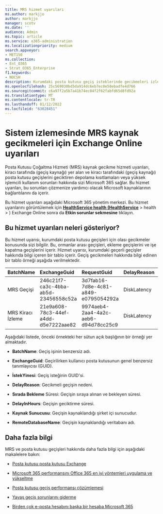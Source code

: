```yaml
---
title: MRS hizmet uyarıları
ms.author: markjjo
author: markjjo
manager: scotv
ms.date: ''
audience: Admin
ms.topic: article
ms.service: o365-administration
ms.localizationpriority: medium
search.appveyor:
- MET150
ms.collection:
- Ent_O365
- Strat_O365_Enterprise
f1.keywords:
- NOCSH
description: Kurumdaki posta kutusu geçiş isteklerinde gecikmeleri izlemek için posta kutusu geçiş hizmeti uyarılarını kullanın.
ms.openlocfilehash: 25c569030bd5da914dc6eb7ec0e58ebadfe4d766
ms.sourcegitcommit: c6a97f2a5b7a41b74ec84f2f62fabfd65d8fd92a
ms.translationtype: MT
ms.contentlocale: tr-TR
ms.lasthandoff: 01/12/2022
ms.locfileid: "63028451"
---
```

# <a name="service-alerts-for-mrs-source-delays-in-exchange-online-monitoring"></a>Sistem izlemesinde MRS kaynak gecikmeleri için Exchange Online uyarıları

Posta Kutusu Çoğaltma Hizmeti (MRS) kaynak gecikme hizmeti uyarıları, kiracı tarafında (geçiş kaynağı) yer alan ve kiracı tarafındaki (geçiş kaynağı) posta kutusu geçişlerini geciktiren depolama kısıtlamaları veya yüksek işlemcili kullanım sorunları hakkında sizi Microsoft 365 sağlar. Bu hizmet uyarıları, bu sorunları çözmenize yardımcı olacak Microsoft kaynaklarının bağlantılarını da içerir.

Bu hizmet uyarıları aşağıdaki Microsoft 365 yönetim merkezi. Bu hizmet uyarılarını görüntülemek için <a href="https://go.microsoft.com/fwlink/p/?linkid=842900" target="_blank">**HealthService health (HealthService**</a> >  health > ) Exchange Online sonra da **Etkin sorunlar sekmesine** tıklayın.

## <a name="what-do-these-service-alerts-indicate"></a>Bu hizmet uyarıları neleri gösteriyor?

Bu hizmet uyarısı, kurumdaki posta kutusu geçişleri için olası gecikmeler konusunda sizi bilgilir. Bu, ormanlar arası geçişleri, ekleme geçişlerini ve işe kapatma geçişlerini içerir. Hizmet uyarısı, kurumdaki geçerli geçişler hakkında bilgi içeren bir tablo içerir. Geçiş gecikmeleri hakkında bilgi edinen bir tablo örneği aşağıda verilmektedir.

| BatchName | ExchangeGuid | RequestGuid | DelayReason |QueuedHours | DelayInHours | SourceServer | RemoteDatabaseName |
|:---------|:---------|:---------|:---------|:---------|:---------|:---------|:---------|
|MRS Geçişi|246c21f7-ca3c-4bba-ab5d-23456558c52a|3d7fab16-7d8e-4c81-a849-e0795054292a|DiskLatency|35.2|27.3|RD1GBL01EXCH003|GBL01EDAG001-db002|
|MRS Kiracı İzleme|21e9a608-78c3-44ef-a4dd-d5e7222aae82|9974aeb4-2aa4-4a2c-aeb6-d94d78cc25c9|DiskLatency|0.4|0.9|RD1GBL01EXCH010|GBL01EDAG010-db003|

Aşağıdaki listede, önceki örnekteki her sütun açık başlığının bir örneği yer almaktadır.

- **BatchName**: Geçiş işinin benzersiz adı.

- **ExchangeGuid**: Geçirilirken kullanıcı posta kutusunun genel benzersiz tanımlayıcısı (GUID).

- **İstekYinesi**: Geçiş isteğinin GUID'si.

- **DelayReason**: Gecikmeli geçişin nedeni.

- **Sırada Bekleme** Süresi: Geçişin sıraya alınan ve bekleyen süresi.

- **DelayInHours**: Geçişin geciktirme süresi.

- **Kaynak Sunucusu**: Geçişin kaynaklandığı şirket içi sunucudur.

- **RemoteDatabaseName**: Geçişin kaynaklandığı veritabanı adı.

## <a name="more-information"></a>Daha fazla bilgi

MRS ve posta kutusu geçişleri hakkında daha fazla bilgi için aşağıdaki makalelere bakın:

- [Posta kutusu posta kutusu Exchange](/exchange/recipients/mailbox-moves)

- [Microsoft 365 performansını Office 365 en iyi yöntemleri uygulama ve yükseltme](/exchange/mailbox-migration/office-365-migration-best-practices)

- [Posta kutusu geçiş performansı çözümlemesi](https://techcommunity.microsoft.com/t5/exchange-team-blog/mailbox-migration-performance-analysis/ba-p/587134)

- [Yavaş geçiş sorunlarını giderme](https://techcommunity.microsoft.com/t5/exchange-team-blog/troubleshooting-slow-migrations/ba-p/1795706)

- [Birden çok e-posta hesabını başka bir hesaba Microsoft 365](/exchange/mailbox-migration/mailbox-migration)

